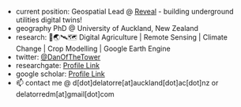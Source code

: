 - current position: Geospatial Lead @ [Reveal](https://reveal.nz) - building underground utilities digital twins! 
- geography PhD @ University of Auckland, New Zealand
- research: 🌾🌏🛰🗺 Digital Agriculture | Remote Sensing | Climate Change | Crop Modelling | Google Earth Engine
- twitter: [@DanOfTheTower](https://twitter.com/DanOfTheTower)
- researchgate: [Profile Link](https://www.researchgate.net/profile/Daniel-Marc-Dela-Torre)
- google scholar: [Profile Link](https://scholar.google.com/citations?user=Ft3IjnkAAAAJ&hl=en&oi=ao)
- 📫 contact me @ d[dot]delatorre[at]auckland[dot]ac[dot]nz or delatorredm[at]gmail[dot]com

<!---
delatorredm/delatorredm is a ✨ special ✨ repository because its `README.md` (this file) appears on your GitHub profile.
You can click the Preview link to take a look at your changes.
--->
